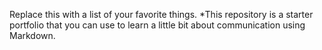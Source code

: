 Replace this with a list of your favorite things.
*This repository is a starter portfolio that you can use to learn a little bit about communication using Markdown.
